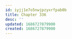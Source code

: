 ```yaml
---
id: iyjj1e7o5nwjpzyxrfpab0b
title: Chapter 336
desc: ''
updated: 1686727879900
created: 1686727879900
---
```

